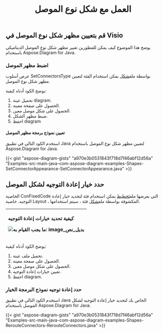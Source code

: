 ﻿---
title: العمل مع شكل نوع الموصل
type: docs
weight: 80
url: /ar/java/working-with-connector-type-shape/
---
## **قم بتعيين مظهر شكل نوع الموصل في Visio**
يوضح هذا الموضوع كيف يمكن للمطورين تغيير مظهر شكل نوع الموصل الديناميكي باستخدام Aspose.Diagram for Java.
### **اضبط مظهر الموصل**
 عرض أسلوب SetConnectorsType بواسطة ملف[شكل](https://reference.aspose.com/diagram/java/com.aspose.diagram/shape) يمكن استخدام الفئة لتعيين مظهر شكل نوع الموصل.

يوضح الكود أدناه كيفية:

1. تحميل عينة diagram.
1. الحصول على صفحة معينة.
1. الحصول على شكل موصل معين.
1. ضبط مظهر الشكل.
1. احفظ diagram
#### **تعيين نموذج برمجة مظهر الموصل**
استخدم الكود التالي في تطبيق Java لتعيين مظهر شكل نوع الموصل باستخدام Aspose.Diagram for Java.

{{< gist "aspose-diagram-gists" "a970e3b0531843f718d7f46abf12d56a" "Examples-src-main-java-com-aspose-diagram-examples-Shapes-SetConnectorAppearance-SetConnectorAppearance.java" >}}
## **حدد خيار إعادة التوجيه لشكل الموصل**
 الخاصية ConFixedCode التي يعرضها ملف[تَخطِيط](https://reference.aspose.com/diagram/java/com.aspose.diagram/layout) يمكن استخدام فئة لتحديد خيار إعادة التوجيه. خاصية Layout ، المكشوفة بواسطة ملف[شكل](http://www.aspose.com/api/java/diagram/com.aspose.diagram/classes/shape) فئة ، سيتم استخدامها.

|<p>**كيفية تحديد خيارات إعادة التوجيه** </p><p>![ما يجب القيام به: image_بديل_نص](http://i.imgur.com/1O70sSA.png)</p>|
|:- |
يوضح الكود أدناه كيفية:

1. تحميل ملف عينة.
1. الحصول على صفحة معينة.
1. الحصول على شكل موصل معين.
1. تعيين خيارات إعادة التوجيه.
1. احفظ diagram.
### **حدد إعادة توجيه نموذج البرمجة الخيار**
استخدم الكود التالي في تطبيق Java الخاص بك لتحديد خيار إعادة التوجيه لشكل الموصل باستخدام Aspose.Diagram for Java.

{{< gist "aspose-diagram-gists" "a970e3b0531843f718d7f46abf12d56a" "Examples-src-main-java-com-aspose-diagram-examples-Shapes-RerouteConnectors-RerouteConnectors.java" >}}
